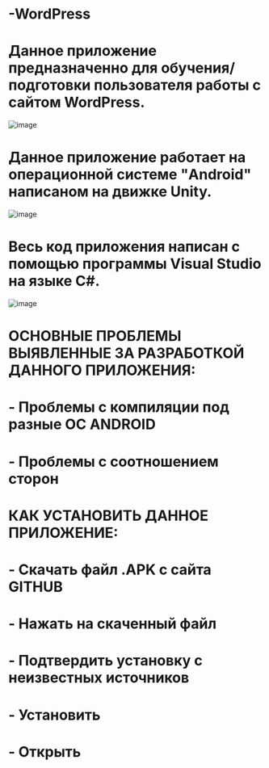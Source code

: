 # -WordPress
# Данное приложение предназначенно для обучения/подготовки пользователя работы с сайтом WordPress.
![image](https://user-images.githubusercontent.com/107247015/173037859-e974cd46-1257-4c2b-9379-c0babb5ffb60.png)
# Данное приложение работает на операционной системе "Android" написаном на движке Unity.
![image](https://user-images.githubusercontent.com/107247015/173038222-3742d67c-4b22-4849-a570-345edc529568.png)
# Весь код приложения написан с помощью программы Visual Studio на языке C#.
![image](https://user-images.githubusercontent.com/107247015/173038398-6c2de0a6-4d2c-442c-b5dc-e25aad8360b9.png)
# ОСНОВНЫЕ ПРОБЛЕМЫ ВЫЯВЛЕННЫЕ ЗА РАЗРАБОТКОЙ ДАННОГО ПРИЛОЖЕНИЯ:
# - Проблемы с компиляции под разные ОС ANDROID 
# - Проблемы с соотношением сторон
# КАК УСТАНОВИТЬ ДАННОЕ ПРИЛОЖЕНИЕ:
# - Скачать файл .APK с сайта GITHUB
# - Нажать на скаченный файл
# - Подтвердить установку с неизвестных источников
# - Установить
# - Открыть


